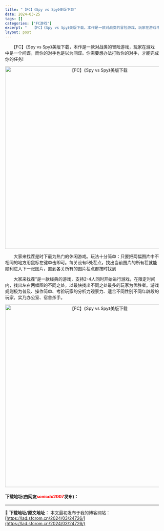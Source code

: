 ```yaml
---
title: "【FC】《Spy vs Spy》美版下载"
date: 2024-03-25
tags: []
categories: ["FC游戏"]
excerpt: "　　【FC】《Spy vs Spy》美版下载，本作是一款对战类的冒险游戏，玩家在游戏中是一个间谍，而你的对手也是以为间谍。你需要想办法打败你的对手，才能完成你的任务! 　　大家来找茬是时下最为热门的休闲游戏。玩法十分简单：只要把两幅图片中不相同的地方用鼠标左键单击即可。每关设有5处茬点，找出当前图片&hellip;"
layout: post
---
```


 <p>　　【FC】《Spy vs Spy》美版下载，本作是一款对战类的冒险游戏，玩家在游戏中是一个间谍，而你的对手也是以为间谍。你需要想办法打败你的对手，才能完成你的任务!</p> <p align="center"><img align="" border="0" src="https://lad.sfcrom.cn/wp-content/uploads/2024/03/20240325_66019ad8e78a0.png" width="597" alt="【FC】《Spy vs Spy》美版下载" /></p> <p>　　大家来找茬是时下最为热门的休闲游戏。玩法十分简单：只要把两幅图片中不相同的地方用鼠标左键单击即可。每关设有5处茬点，找出当前图片的所有茬就能顺利进入下一张图片，直到各关所有的图片茬点都按时找到</p> <p>　　大家来找茬&rdquo;是一款经典的游戏，支持2-4人同时开始进行游戏，在限定时间内，找出左右两幅图的不同之处，以最快找出不同之处最多的玩家为优胜者。游戏规则极为普及、操作简单、考验玩家的分析力观察力、适合不同性别不同年龄段的玩家，实乃办公室、宿舍杀手。</p> <p align="center"><img align="" border="0" src="https://lad.sfcrom.cn/wp-content/uploads/2024/03/20240325_66019ada5f908.png" width="597" alt="【FC】《Spy vs Spy》美版下载" /></p> <p><h4>下载地址(由网友<font color="red">sonicdx2007</font>发布)：</h4></p> 

---
📖 **下载地址/原文地址：** 本文最初发布于我的博客网站：[https://lad.sfcrom.cn/2024/03/24726/](https://lad.sfcrom.cn/2024/03/24726/)
